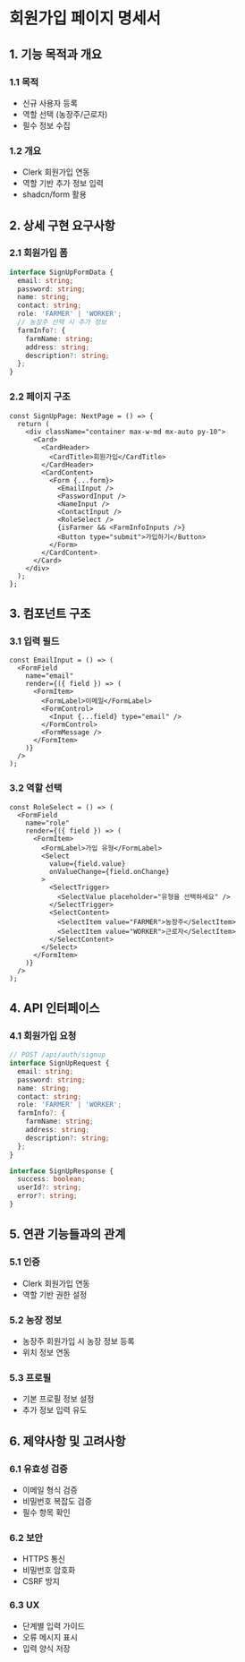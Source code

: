 # 회원가입 페이지 명세서

## 1. 기능 목적과 개요
### 1.1 목적
  - 신규 사용자 등록
  - 역할 선택 (농장주/근로자)
  - 필수 정보 수집

### 1.2 개요
  - Clerk 회원가입 연동
  - 역할 기반 추가 정보 입력
  - shadcn/form 활용

## 2. 상세 구현 요구사항
### 2.1 회원가입 폼
  ```typescript
  interface SignUpFormData {
    email: string;
    password: string;
    name: string;
    contact: string;
    role: 'FARMER' | 'WORKER';
    // 농장주 선택 시 추가 정보
    farmInfo?: {
      farmName: string;
      address: string;
      description?: string;
    };
  }
  ```

### 2.2 페이지 구조
  ```tsx
  const SignUpPage: NextPage = () => {
    return (
      <div className="container max-w-md mx-auto py-10">
        <Card>
          <CardHeader>
            <CardTitle>회원가입</CardTitle>
          </CardHeader>
          <CardContent>
            <Form {...form}>
              <EmailInput />
              <PasswordInput />
              <NameInput />
              <ContactInput />
              <RoleSelect />
              {isFarmer && <FarmInfoInputs />}
              <Button type="submit">가입하기</Button>
            </Form>
          </CardContent>
        </Card>
      </div>
    );
  };
  ```

## 3. 컴포넌트 구조
### 3.1 입력 필드
  ```tsx
  const EmailInput = () => (
    <FormField
      name="email"
      render={({ field }) => (
        <FormItem>
          <FormLabel>이메일</FormLabel>
          <FormControl>
            <Input {...field} type="email" />
          </FormControl>
          <FormMessage />
        </FormItem>
      )}
    />
  );
  ```

### 3.2 역할 선택
  ```tsx
  const RoleSelect = () => (
    <FormField
      name="role"
      render={({ field }) => (
        <FormItem>
          <FormLabel>가입 유형</FormLabel>
          <Select
            value={field.value}
            onValueChange={field.onChange}
          >
            <SelectTrigger>
              <SelectValue placeholder="유형을 선택하세요" />
            </SelectTrigger>
            <SelectContent>
              <SelectItem value="FARMER">농장주</SelectItem>
              <SelectItem value="WORKER">근로자</SelectItem>
            </SelectContent>
          </Select>
        </FormItem>
      )}
    />
  );
  ```

## 4. API 인터페이스
### 4.1 회원가입 요청
  ```typescript
  // POST /api/auth/signup
  interface SignUpRequest {
    email: string;
    password: string;
    name: string;
    contact: string;
    role: 'FARMER' | 'WORKER';
    farmInfo?: {
      farmName: string;
      address: string;
      description?: string;
    };
  }

  interface SignUpResponse {
    success: boolean;
    userId?: string;
    error?: string;
  }
  ```

## 5. 연관 기능들과의 관계
### 5.1 인증
  - Clerk 회원가입 연동
  - 역할 기반 권한 설정

### 5.2 농장 정보
  - 농장주 회원가입 시 농장 정보 등록
  - 위치 정보 연동

### 5.3 프로필
  - 기본 프로필 정보 설정
  - 추가 정보 입력 유도

## 6. 제약사항 및 고려사항
### 6.1 유효성 검증
  - 이메일 형식 검증
  - 비밀번호 복잡도 검증
  - 필수 항목 확인

### 6.2 보안
  - HTTPS 통신
  - 비밀번호 암호화
  - CSRF 방지

### 6.3 UX
  - 단계별 입력 가이드
  - 오류 메시지 표시
  - 입력 양식 저장 